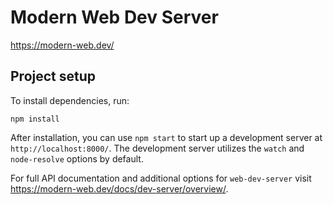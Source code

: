 # Modern Web Dev Server

https://modern-web.dev/

## Project setup

To install dependencies, run:

```
npm install
```

After installation, you can use `npm start` to start up a development server at `http://localhost:8000/`.  The development server utilizes the `watch` and `node-resolve` options by default.

For full API documentation and additional options for `web-dev-server` visit https://modern-web.dev/docs/dev-server/overview/.

